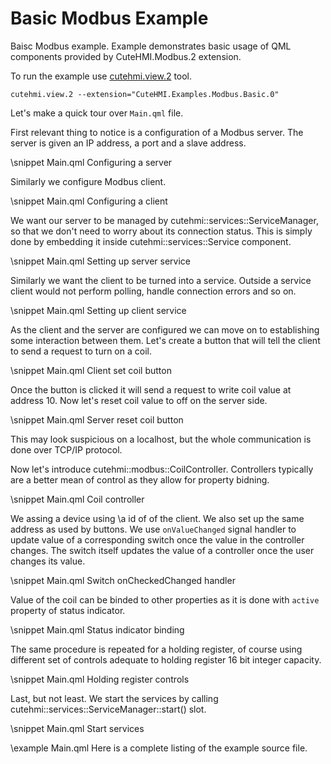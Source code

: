 # Basic Modbus Example

Baisc Modbus example. Example demonstrates basic usage of QML components provided by CuteHMI.Modbus.2 extension.

To run the example use [cutehmi.view.2](../../../../../tools/cutehmi.view.2/) tool.
```
cutehmi.view.2 --extension="CuteHMI.Examples.Modbus.Basic.0"
```

Let's make a quick tour over `Main.qml` file.

First relevant thing to notice is a configuration of a Modbus server. The server is given an IP address, a port and a slave address.

\snippet Main.qml Configuring a server

Similarly we configure Modbus client.

\snippet Main.qml Configuring a client

We want our server to be managed by cutehmi::services::ServiceManager, so that we don't need to worry about its connection status.
This is simply done by embedding it inside cutehmi::services::Service component.

\snippet Main.qml Setting up server service

Similarly we want the client to be turned into a service. Outside a service client would not perform polling, handle connection
errors and so on.

\snippet Main.qml Setting up client service

As the client and the server are configured we can move on to establishing some interaction between them. Let's create a button that
will tell the client to send a request to turn on a coil.

\snippet Main.qml  Client set coil button

Once the button is clicked it will send a request to write coil value at address 10. Now let's reset coil value to off on the server
side.

\snippet Main.qml  Server reset coil button

This may look suspicious on a localhost, but the whole communication is done over TCP/IP protocol.

Now let's introduce cutehmi::modbus::CoilController. Controllers typically are a better mean of control as they allow for property
bidning.

\snippet Main.qml Coil controller

We assing a device using \a id of of the client. We also set up the same address as used by buttons. We use `onValueChanged` signal
handler to update value of a corresponding switch once the value in the controller changes. The switch itself updates the value of
a controller once the user changes its value.

\snippet Main.qml Switch onCheckedChanged handler

Value of the coil can be binded to other properties as it is done with `active` property of status indicator.

\snippet Main.qml Status indicator binding

The same procedure is repeated for a holding register, of course using different set of controls adequate to holding register 16 bit
integer capacity.

\snippet Main.qml Holding register controls

Last, but not least. We start the services by calling cutehmi::services::ServiceManager::start() slot.

\snippet Main.qml Start services

\example Main.qml
Here is a complete listing of the example source file.
